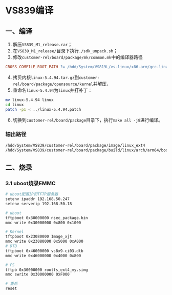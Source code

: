 # VS839编译

## 一、编译

1. 解压`VS839_M1_release.rar`；
2. 在`VS839_M1_release/`目录下执行`./sdk_unpack.sh`；
3. 修改`customer-rel/board/package/mk/common.mk`中的编译器路径

```makefile
CROSS_COMPILE_ROOT_PATH	?= /hdd/System/VS819L/vs-linux/x86-arm/gcc-linaro-7.5.0-aarch64-linux-gnu
```

4. 拷贝内核`linux-5.4.94.tar.gz`到`customer-rel/board/package/opensource/kernel`并解压，
5. 重命名`linux-5.4.94`为`linux`并打补丁：

```sh
mv linux-5.4.94 linux
cd linux
patch -p1 < ../linux-5.4.94.patch
```

6. 切换到`customer-rel/board/package`目录下，执行`make all -j8`进行编译。


### 输出路径

```sh
/hdd/System/VS839/customer-rel/board/package/image/linux_ext4
/hdd/System/VS839/customer-rel/board/package/build/linux/arch/arm64/boot/dts/visinextek
```

## 二、烧录

### 3.1 uboot烧录EMMC

```sh
# uboot配置IP和TFTP服务器
setenv ipaddr 192.168.50.247
setenv serverip 192.168.50.18

# uboot
tftpboot 0x30000000 nsec_package.bin
mmc write 0x30000000 0x800 0x1000

# Kernel
tftpboot 0x23080000 Image_xjt
mmc write 0x23080000 0x5000 0xA000
# DTB
tftpboot 0x46000000 vs8x9-ci03.dtb
mmc write 0x46000000 0x4000 0x800

# FS
tftpb 0x30000000 rootfs_ext4_my.simg
mmc swrite 0x30000000 0xF000

# 重启
reset
```